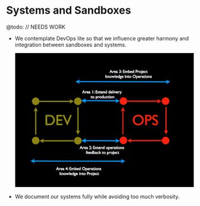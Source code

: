 # Systems and Sandboxes

@todo:
// NEEDS WORK

* We contemplate DevOps lite so that we influence greater harmony and integration between sandboxes and systems.

  ![DevOps Lite](../../images/devops-areas.png)

* We document our systems fully while avoiding too much verbosity.
